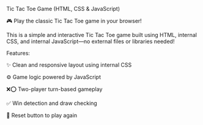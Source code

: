 
Tic Tac Toe Game (HTML, CSS & JavaScript)

🎮 Play the classic Tic Tac Toe game in your browser!

This is a simple and interactive Tic Tac Toe game built using HTML, internal CSS, and internal JavaScript—no external files or libraries needed!

Features:

✨ Clean and responsive layout using internal CSS

⚙ Game logic powered by JavaScript

❌⭕ Two-player turn-based gameplay

✅ Win detection and draw checking

🔁 Reset button to play again
